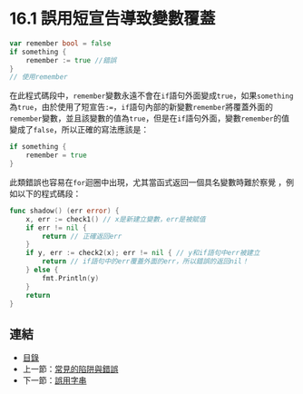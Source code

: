 # 16.1 誤用短宣告導致變數覆蓋

```go
var remember bool = false
if something {
    remember := true //錯誤
}
// 使用remember
```

在此程式碼段中，`remember`變數永遠不會在`if`語句外面變成`true`，如果`something`為`true`，由於使用了短宣告`:=`，`if`語句內部的新變數`remember`將覆蓋外面的`remember`變數，並且該變數的值為`true`，但是在`if`語句外面，變數`remember`的值變成了`false`，所以正確的寫法應該是：

```go
if something {
    remember = true
}
```

此類錯誤也容易在`for`迴圈中出現，尤其當函式返回一個具名變數時難於察覺
，例如以下的程式碼段：

```go
func shadow() (err error) {
	x, err := check1() // x是新建立變數，err是被賦值
	if err != nil {
		return // 正確返回err
	}
	if y, err := check2(x); err != nil { // y和if語句中err被建立
		return // if語句中的err覆蓋外面的err，所以錯誤的返回nil！
	} else {
		fmt.Println(y)
	}
	return
}
```

## 連結

- [目錄](directory.md)
- 上一節：[常見的陷阱與錯誤](16.0.md)
- 下一節：[誤用字串](16.2.md)